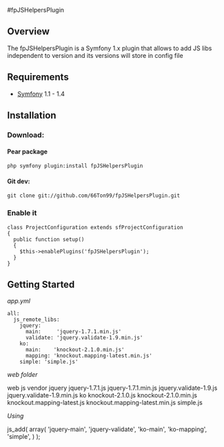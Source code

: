 
#fpJSHelpersPlugin

## Overview

The fpJSHelpersPlugin is a Symfony 1.x plugin that allows to add JS libs independent to version and its versions will store in config file

## Requirements

* [Symfony](http://www.symfony-project.org) 1.1 - 1.4

## Installation

### Download:
#### Pear package

    php symfony plugin:install fpJSHelpersPlugin

#### Git dev:

    git clone git://github.com/66Ton99/fpJSHelpersPlugin.git

### Enable it

    class ProjectConfiguration extends sfProjectConfiguration
    {
      public function setup()
      {
        $this->enablePlugins('fpJSHelpersPlugin');
      }
    }

## Getting Started

_app.yml_

    all:
      js_remote_libs:
        jquery:
          main:     'jquery-1.7.1.min.js'
          validate: 'jquery.validate-1.9.min.js'
        ko:
          main:    'knockout-2.1.0.min.js'
          mapping: 'knockout.mapping-latest.min.js'
        simple: 'simple.js'

_web folder_

web
  js
    vendor
      jquery
        jquery-1.7.1.js
        jquery-1.7.1.min.js
        jquery.validate-1.9.js
        jquery.validate-1.9.min.js
      ko
        knockout-2.1.0.js
        knockout-2.1.0.min.js
        knockout.mapping-latest.js
        knockout.mapping-latest.min.js
      simple.js


_Using_

js_add(
  array(
    'jquery-main',
    'jquery-validate',
    'ko-main',
    'ko-mapping',
    'simple',
  )
);
